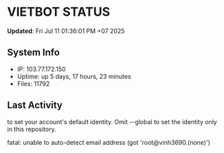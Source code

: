 # VIETBOT STATUS
**Updated**: Fri Jul 11 01:36:01 PM +07 2025

## System Info
- IP: 103.77.172.150
- Uptime: up 5 days, 17 hours, 23 minutes
- Files: 11792

## Last Activity

to set your account's default identity.
Omit --global to set the identity only in this repository.

fatal: unable to auto-detect email address (got 'root@vinh3690.(none)')
